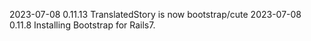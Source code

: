 2023-07-08 0.11.13 TranslatedStory is now bootstrap/cute
2023-07-08 0.11.8 Installing Bootstrap for Rails7.
